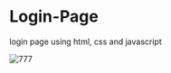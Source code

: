 # Login-Page
login page using html, css and javascript


![777](https://github.com/Krupat2003/Login-Page/assets/138984890/a8391ab6-f753-45cc-946c-48bb2d8ab545)
